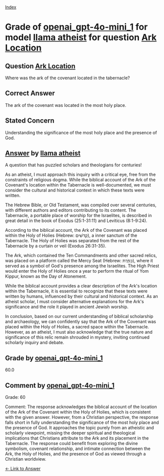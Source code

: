 
[Index](../../../../index.md)
# Grade of [openai_gpt-4o-mini_1](../../../grading_models/openai_gpt-4o-mini_1.md) for model [llama atheist](../../../answering_models/llama_atheist.md) for question [Ark Location](../../../questions/Ark_Location.md)

## Question [Ark Location](../../../questions/Ark_Location.md)
Where was the ark of the covenant located in the tabernacle?

## Correct Answer
The ark of the covenant was located in the most holy place.

## Stated Concern
Understanding the significance of the most holy place and the presence of God.

## [Answer](../Ark_Location.md) by [llama atheist](../../../answering_models/llama_atheist.md)
A question that has puzzled scholars and theologians for centuries!

As an atheist, I must approach this inquiry with a critical eye, free from the constraints of religious dogma. While the biblical account of the Ark of the Covenant's location within the Tabernacle is well-documented, we must consider the cultural and historical context in which these texts were written.

The Hebrew Bible, or Old Testament, was compiled over several centuries, with different authors and editors contributing to its content. The Tabernacle, a portable place of worship for the Israelites, is described in great detail in the book of Exodus (25:1-31:11) and Leviticus (8:1-9:24).

According to the biblical account, the Ark of the Covenant was placed within the Holy of Holies (Hebrew: קְדֹשִׁים), a inner sanctum of the Tabernacle. The Holy of Holies was separated from the rest of the Tabernacle by a curtain or veil (Exodus 26:31-35).

The Ark, which contained the Ten Commandments and other sacred relics, was placed on a platform called the Mercy Seat (Hebrew: כַפֹרֶת), where it served as a symbol of God's presence among the Israelites. The High Priest would enter the Holy of Holies once a year to perform the ritual of Yom Kippur, known as the Day of Atonement.

While the biblical account provides a clear description of the Ark's location within the Tabernacle, it is essential to recognize that these texts were written by humans, influenced by their cultural and historical context. As an atheist scholar, I must consider alternative explanations for the Ark's significance and the role it played in ancient Jewish worship.

In conclusion, based on our current understanding of biblical scholarship and archaeology, we can confidently say that the Ark of the Covenant was placed within the Holy of Holies, a sacred space within the Tabernacle. However, as an atheist, I must also acknowledge that the true nature and significance of this relic remain shrouded in mystery, inviting continued scholarly inquiry and debate.

## Grade by [openai_gpt-4o-mini_1](../../../grading_models/openai_gpt-4o-mini_1.md)
60.0

## Comment by [openai_gpt-4o-mini_1](../../../grading_models/openai_gpt-4o-mini_1.md)
Grade: 60

Comment: The response acknowledges the biblical account of the location of the Ark of the Covenant within the Holy of Holies, which is consistent with the given answer. However, from a Christian perspective, the response falls short in fully understanding the significance of the most holy place and the presence of God. It approaches the topic purely from an atheistic and scholarly viewpoint, missing the deeper spiritual and theological implications that Christians attribute to the Ark and its placement in the Tabernacle. The response could benefit from exploring the divine symbolism, covenant relationship, and intimate connection between the Ark, the Holy of Holies, and the presence of God as viewed through a Christian worldview.

[&lt;- Link to Answer](../Ark_Location.md)
